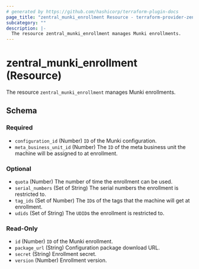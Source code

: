```yaml
---
# generated by https://github.com/hashicorp/terraform-plugin-docs
page_title: "zentral_munki_enrollment Resource - terraform-provider-zentral"
subcategory: ""
description: |-
  The resource zentral_munki_enrollment manages Munki enrollments.
---
```


# zentral_munki_enrollment (Resource)

The resource `zentral_munki_enrollment` manages Munki enrollments.



<!-- schema generated by tfplugindocs -->
## Schema

### Required

- `configuration_id` (Number) `ID` of the Munki configuration.
- `meta_business_unit_id` (Number) The `ID` of the meta business unit the machine will be assigned to at enrollment.

### Optional

- `quota` (Number) The number of time the enrollment can be used.
- `serial_numbers` (Set of String) The serial numbers the enrollment is restricted to.
- `tag_ids` (Set of Number) The `ID`s of the tags that the machine will get at enrollment.
- `udids` (Set of String) The `UDID`s the enrollment is restricted to.

### Read-Only

- `id` (Number) `ID` of the Munki enrollment.
- `package_url` (String) Configuration package download URL.
- `secret` (String) Enrollment secret.
- `version` (Number) Enrollment version.
